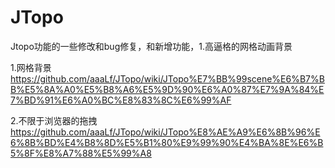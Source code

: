 # JTopo
Jtopo功能的一些修改和bug修复，和新增功能，1.高逼格的网格动画背景

1.网格背景
https://github.com/aaaLf/JTopo/wiki/JTopo%E7%BB%99scene%E6%B7%BB%E5%8A%A0%E5%B8%A6%E5%9D%90%E6%A0%87%E7%9A%84%E7%BD%91%E6%A0%BC%E8%83%8C%E6%99%AF

2.不限于浏览器的拖拽
https://github.com/aaaLf/JTopo/wiki/JTopo%E8%AE%A9%E6%8B%96%E6%8B%BD%E4%B8%8D%E5%B1%80%E9%99%90%E4%BA%8E%E6%B5%8F%E8%A7%88%E5%99%A8
